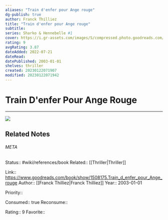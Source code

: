```yaml
---
aliases: "Train d'enfer pour Ange rouge"
dg-publish: true
author: Franck Thilliez
title: "Train d'enfer pour Ange rouge"
subtitle: 
series: Sharko & Hennebelle #1
cover: https://i.gr-assets.com/images/S/compressed.photo.goodreads.com/books/1184441944l/1508175._SY475_.jpg
rating: 9
avgRating: 3.87
dateAdded: 2022-07-21
dateRead: 
datePublished: 2003-01-01
shelves: thriller
created: 20230122071907
modified: 20230122071942
---
```

# Train D'enfer Pour Ange Rouge
---
![](https://i.gr-assets.com/images/S/compressed.photo.goodreads.com/books/1184441944l/1508175._SY475_.jpg)

## Related Notes




###### META
Status:: #wiki/references/book
Related:: [[Thriller\|Thriller]]

Link:: https://www.goodreads.com/book/show/1508175.Train_d_enfer_pour_Ange_rouge
Author:: [[Franck Thilliez\|Franck Thilliez]]
Year:: 2003-01-01

Priority:: 

Consumed:: true
Reconsume:: 

Rating:: 9
Favorite:: 
